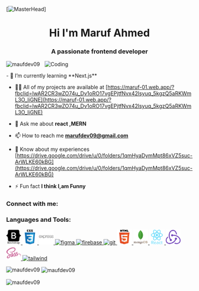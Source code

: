 [![MasterHead](https://i.ibb.co/5rkqyqW/r-EACT-de-V.png)]
<h1 align="center">Hi  I'm Maruf Ahmed</h1>
<h3 align="center">A passionate frontend developer</h3>
<img align="right" alt="Coding" width="400" src="https://cdn.dribbble.com/users/1162077/screenshots/3848914/programmer.gif"

<p align="left"> <img src="https://komarev.com/ghpvc/?username=maufdev09&label=Profile%20views&color=0e75b6&style=flat" alt="maufdev09" /> </p>
- 🌱 I’m currently learning **Next.js**

- 👨‍💻 All of my projects are available at [https://maruf-01.web.app/?fbclid=IwAR2CR3wZO74u_Dv1oRO17vgEPjtfNvx42lsyuq_5kgzQ5aRKWmL3O_liGNE](https://maruf-01.web.app/?fbclid=IwAR2CR3wZO74u_Dv1oRO17vgEPjtfNvx42lsyuq_5kgzQ5aRKWmL3O_liGNE)

- 💬 Ask me about **react ,MERN**

- 📫 How to reach me **marufdev09@gmail.com**

- 📄 Know about my experiences [https://drive.google.com/drive/u/0/folders/1qmHyaDymMpt86xVZ5suc-ArWLKE60kBG](https://drive.google.com/drive/u/0/folders/1qmHyaDymMpt86xVZ5suc-ArWLKE60kBG)

- ⚡ Fun fact **I think I,am Funny**

<h3 align="left">Connect with me:</h3>
<p align="left">
</p>

<h3 align="left">Languages and Tools:</h3>
<p align="left"> <a href="https://getbootstrap.com" target="_blank" rel="noreferrer"> <img src="https://raw.githubusercontent.com/devicons/devicon/master/icons/bootstrap/bootstrap-plain-wordmark.svg" alt="bootstrap" width="40" height="40"/> </a> <a href="https://www.w3schools.com/css/" target="_blank" rel="noreferrer"> <img src="https://raw.githubusercontent.com/devicons/devicon/master/icons/css3/css3-original-wordmark.svg" alt="css3" width="40" height="40"/> </a> <a href="https://expressjs.com" target="_blank" rel="noreferrer"> <img src="https://raw.githubusercontent.com/devicons/devicon/master/icons/express/express-original-wordmark.svg" alt="express" width="40" height="40"/> </a> <a href="https://www.figma.com/" target="_blank" rel="noreferrer"> <img src="https://www.vectorlogo.zone/logos/figma/figma-icon.svg" alt="figma" width="40" height="40"/> </a> <a href="https://firebase.google.com/" target="_blank" rel="noreferrer"> <img src="https://www.vectorlogo.zone/logos/firebase/firebase-icon.svg" alt="firebase" width="40" height="40"/> </a> <a href="https://git-scm.com/" target="_blank" rel="noreferrer"> <img src="https://www.vectorlogo.zone/logos/git-scm/git-scm-icon.svg" alt="git" width="40" height="40"/> </a> <a href="https://www.w3.org/html/" target="_blank" rel="noreferrer"> <img src="https://raw.githubusercontent.com/devicons/devicon/master/icons/html5/html5-original-wordmark.svg" alt="html5" width="40" height="40"/> </a> <a href="https://www.mongodb.com/" target="_blank" rel="noreferrer"> <img src="https://raw.githubusercontent.com/devicons/devicon/master/icons/mongodb/mongodb-original-wordmark.svg" alt="mongodb" width="40" height="40"/> </a> <a href="https://reactjs.org/" target="_blank" rel="noreferrer"> <img src="https://raw.githubusercontent.com/devicons/devicon/master/icons/react/react-original-wordmark.svg" alt="react" width="40" height="40"/> </a> <a href="https://redux.js.org" target="_blank" rel="noreferrer"> <img src="https://raw.githubusercontent.com/devicons/devicon/master/icons/redux/redux-original.svg" alt="redux" width="40" height="40"/> </a> <a href="https://sass-lang.com" target="_blank" rel="noreferrer"> <img src="https://raw.githubusercontent.com/devicons/devicon/master/icons/sass/sass-original.svg" alt="sass" width="40" height="40"/> </a> <a href="https://tailwindcss.com/" target="_blank" rel="noreferrer"> <img src="https://www.vectorlogo.zone/logos/tailwindcss/tailwindcss-icon.svg" alt="tailwind" width="40" height="40"/> </a> </p>

<p><img align="left" src="https://github-readme-stats.vercel.app/api/top-langs?username=maufdev09&show_icons=true&locale=en&layout=compact" alt="maufdev09" /></p>

<p>&nbsp;<img align="center" src="https://github-readme-stats.vercel.app/api?username=maufdev09&show_icons=true&locale=en" alt="maufdev09" /></p>

<p><img align="center" src="https://github-readme-streak-stats.herokuapp.com/?user=maufdev09&" alt="maufdev09" /></p>
